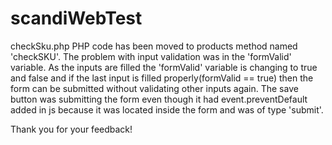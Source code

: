# scandiWebTest
checkSku.php PHP code has been moved to products method named 'checkSKU'.
The problem with input validation was in the 'formValid' variable. As the inputs are filled the 'formValid' variable is changing to true and false and if the last input
is filled properly(formValid == true) then the form can be submitted without validating other inputs again.
The save button was submitting the form even though it had event.preventDefault added in js because it was located inside the form and was of type 'submit'.

Thank you for your feedback! 

